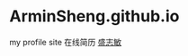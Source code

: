 # ArminSheng.github.io
my profile site
在线简历   <a href="https://arminsheng.github.io/profile">盛志敏</a>
